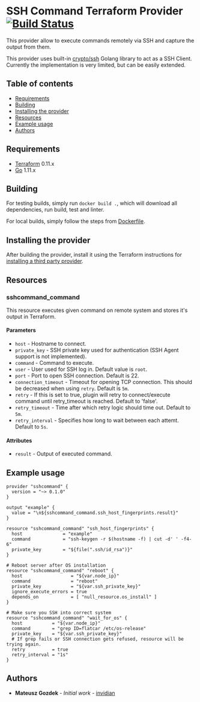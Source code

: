 # SSH Command Terraform Provider [![Build Status](https://travis-ci.com/invidian/terraform-provider-sshcommand.svg?branch=master)](https://travis-ci.com/invidian/terraform-provider-sshcommand)

This provider allow to execute commands remotely via SSH and capture the output from them.

This provider uses built-in [crypto/ssh](https://godoc.org/golang.org/x/crypto/ssh) Golang library to act as a SSH Client. Currently the implementation is very limited, but can be easily extended.

## Table of contents
* [Requirements](#requirements)
* [Building](#building)
* [Installing the provider](#installing-the-provider)
* [Resources](#resources)
* [Example usage](#example-usage)
* [Authors](#authors)

## Requirements

-	[Terraform](https://www.terraform.io/downloads.html) 0.11.x
-	[Go](https://golang.org/doc/install) 1.11.x

## Building

For testing builds, simply run `docker build .`, which will download all dependencies, run build, test and linter.

For local builds, simply follow the steps from [Dockerfile](https://github.com/invidian/terraform-provider-sshcommand/blob/master/Dockerfile).

## Installing the provider

After building the provider, install it using the Terraform instructions for [installing a third party provider](https://www.terraform.io/docs/configuration/providers.html#third-party-plugins).

## Resources

### sshcommand_command

This resource executes given command on remote system and stores it's output in Terraform.

#### Parameters
  - `host` - Hostname to connect.
  - `private_key` - SSH private key used for authentication (SSH Agent support is not implemented).
  - `command` - Command to execute.
  - `user` - User used for SSH log in. Default value is `root`.
  - `port` - Port to open SSH connection. Default is 22.
  - `connection_timeout` - Timeout for opening TCP connection. This should be decreased when using `retry`. Default is `5m`.
  - `retry` - If this is set to true, plugin will retry to connect/execute command until retry_timeout is reached. Default to 'false'.
  - `retry_timeout` - Time after which retry logic should time out. Default to `5m`.
  - `retry_interval` - Specifies how long to wait between each attemt. Default to `5s`.

#### Attributes
  - `result` - Output of executed command.

## Example usage
```hcl
provider "sshcommand" {
  version = "~> 0.1.0"
}

output "example" {
  value = "\n${sshcommand_command.ssh_host_fingerprints.result}"
}

resource "sshcommand_command" "ssh_host_fingerprints" {
  host               = "example"
  command            = "ssh-keygen -r $(hostname -f) | cut -d' ' -f4-6"
  private_key        = "${file(".ssh/id_rsa")}"
}

# Reboot server after OS installation
resource "sshcommand_command" "reboot" {
  host                  = "${var.node_ip}"
  command               = "reboot"
  private_key           = "${var.ssh_private_key}"
  ignore_execute_errors = true
  depends_on            = [ "null_resource.os_install" ]
}

# Make sure you SSH into correct system
resource "sshcommand_command" "wait_for_os" {
  host           = "${var.node_ip}"
  command        = "grep ID=flatcar /etc/os-release"
  private_key    = "${var.ssh_private_key}"
  # If grep fails or SSH connection gets refused, resource will be trying again.
  retry          = true
  retry_interval = "1s"
}
```

## Authors
* **Mateusz Gozdek** - *Initial work* - [invidian](https://github.com/invidian)
